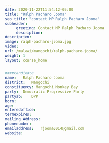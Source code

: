 ```yaml
---
date: 2020-11-22T11:54:12-05:00
title: "Ralph Pacharo Jooma"
seo_title: "contact MP Ralph Pacharo Jooma"
subheader:
     greeting: Contact MP Ralph Pacharo Jooma
     description: 
description: 
image: ralph-pacharo-jooma.jpg
video: 
url: /malawi/mangochi/ralph-pacharo-jooma/
weight: 1
layout: course_home


####candidate
name:	Ralph Pacharo Jooma
district:	Mangochi
constituency: Mangochi Monkey Bay
party:	Democratic Progressive Party
partyab:	DPP
born:
age: 
enteredoffice:	
termexpires:	
mailing Address:
phonenumber:	
emailaddress:	rjooma2014@gmail.com
website:	
---
```



